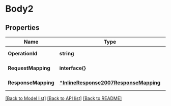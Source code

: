 # Body2

## Properties
Name | Type | Description | Notes
------------ | ------------- | ------------- | -------------
**OperationId** | **string** |  | [default to null]
**RequestMapping** | **interface{}** |  | [default to null]
**ResponseMapping** | [***InlineResponse2007ResponseMapping**](inline_response_200_7_response_mapping.md) |  | [default to null]

[[Back to Model list]](../README.md#documentation-for-models) [[Back to API list]](../README.md#documentation-for-api-endpoints) [[Back to README]](../README.md)


